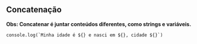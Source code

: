 ## Concatenação
__Obs: Concatenar é juntar conteúdos diferentes, como strings e variáveis.__
```
console.log(`Minha idade é ${} e nasci em ${}, cidade ${}`)
```